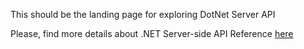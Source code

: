 This should be the landing page for exploring DotNet Server API


 Please, find more details about .NET Server-side API Reference <a href="http://10.14.0.53:8080/api/Reveal.Sdk.html" target="_blank" rel="noopener\">here </a>